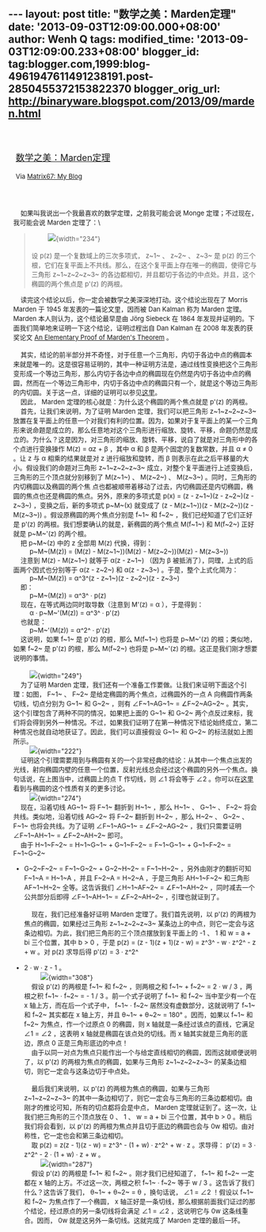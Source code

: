 --- layout: post title: "数学之美：Marden定理" date:
'2013-09-03T12:09:00.000+08:00' author: Wenh Q tags: modified\_time:
'2013-09-03T12:09:00.233+08:00' blogger\_id:
tag:blogger.com,1999:blog-4961947611491238191.post-2850455372153822370
blogger\_orig\_url: http://binaryware.blogspot.com/2013/09/marden.html
---
<div style="margin: 10px; padding: 5px;">

<div style="font-size: 18px;">

[\
数学之美：Marden定理](http://www.matrix67.com/blog/archives/5480)

</div>

<div style="font-size: 13px;">

Via [Matrix67: My Blog](http://www.matrix67.com/blog)

</div>

</div>

<div style="font-size: 13px; padding: 15px 0 10px 10px;">

    如果叫我说出一个我最喜欢的数学定理，之前我可能会说 Monge
定理；不过现在，我可能会说 Marden 定理了：\
>          ![](http://www.matrix67.com/blogimage_2013/201308311.png){width="234"}\
> \
> 设 p(z) 是一个复数域上的三次多项式， z~1~ 、 z~2~ 、 z~3~ 是 p(z)
> 的三个根，它们在复平面上不共线。那么，在这个复平面上存在唯一的椭圆，使得它与三角形
> z~1~z~2~z~3~
> 的各边都相切，并且都切于各边的中点处。并且，这个椭圆的两个焦点是 p'(z)
> 的两根。

    读完这个结论以后，你一定会被数学之美深深地打动。这个结论出现在了
Morris Marden 于 1945 年发表的一篇论文里，因而被 Dan Kalman 称为 Marden
定理。 Marden 本人则认为，这个结论最早是由 Jörg Siebeck 在 1864
年发现并证明的。下面我们简单地来证明一下这个结论，证明过程出自 Dan
Kalman 在 2008 年发表的获奖论文 [An Elementary Proof of Marden's
Theorem](http://www.maa.org/sites/default/files/pdf/upload_library/22/Ford/Kalman.pdf)
。\
\
    其实，结论的前半部分并不奇怪，对于任意一个三角形，内切于各边中点的椭圆本来就是唯一的。这是很容易证明的，其中一种证明方法是，通过线性变换把这个三角形变形成一个等边三角形，那么内切于各边中点的椭圆现在仍然是内切于各边中点的椭圆，然而在一个等边三角形中，内切于各边中点的椭圆只有一个，就是这个等边三角形的内切圆。关于这一点，详细的证明可以参见[这里](http://www.maa.org/external_archive/joma/Volume8/Kalman/MaxEllipse.html)。\
    因此， Marden 定理的核心就是：为什么这个椭圆的两个焦点就是 p'(z)
的两根。\
    首先，让我们来说明，为了证明 Marden 定理，我们可以把三角形
z~1~z~2~z~3~
放置在复平面上的任意一个对我们有利的位置。因为，如果对于复平面上的某一个三角形来说命题是成立的，那么任意地对这个三角形进行缩放、旋转、平移，命题仍然是成立的。为什么？这是因为，对三角形的缩放、旋转、平移，说白了就是对三角形中的各个点进行变换操作
M(z) = αz + β ，其中 α 和 β 是两个固定的复数常数，并且 α ≠ 0 。让 z 与 α
相乘的结果就是对 z 进行缩放和旋转，而 β
则表示在此之后平移量的大小。假设我们的命题对三角形 z~1~z~2~z~3~
成立，对整个复平面进行上述变换后，三角形的三个顶点就分别移到了 M(z~1~)
、 M(z~2~) 、 M(z~3~) 。同时，三角形的内切椭圆以及椭圆的两个焦
点也都被顺带着移动了过去，内切椭圆还是内切椭圆，椭圆的焦点也还是椭圆的焦点。另外，原来的多项式是
p(x) = (z - z~1~)(z - z~2~)(z - z~3~) ，变换之后，新的多项式 p~M~(x)
就变成了 (z - M(z~1~))(z - M(z~2~))(z - M(z~3~))
。假设原椭圆的两个焦点分别是 f~1~ 和 f~2~ ，我们已经知道了它们正好是
p'(z) 的两根。我们想要确认的就是，新椭圆的两个焦点 M(f~1~) 和 M(f~2~)
正好就是 p~M~'(z) 的两个根。\
    把 p~M~(z) 中的 z 全部用 M(z) 代换，得到：\
         p~M~(M(z)) = (M(z) - M(z~1~))(M(z) - M(z~2~))(M(z) - M(z~3~))\
    注意到 M(z) - M(z~1~) 就等于 α(z - z~1~) （因为 β
被抵消了），同理，上式的后面两个因式也分别等于 α(z - z~2~) 和 α(z -
z~3~) 。于是，整个上式化简为：\
         p~M~(M(z)) = α^3^(z - z~1~)(z - z~2~)(z - z~3~)\
    即：\
         p~M~(M(z)) = α^3^ · p(z)\
    现在，在等式两边同时取导数（注意到 M'(z) = α ），于是得到：\
         α · p~M~'(M(z)) = α^3^ · p'(z)\
    也就是：\
         p~M~'(M(z)) = α^2^ · p'(z)\
    这说明，如果 f~1~ 是 p'(z) 的根，那么 M(f~1~) 也将是 p~M~'(z)
的根；类似地，如果 f~2~ 是 p'(z) 的根，那么 M(f~2~) 也将是 p~M~'(z)
的根。这正是我们刚才想要说明的事情。\
\
         ![](http://www.matrix67.com/blogimage_2013/201308312.png){width="249"}\
    为了证明 Marden
定理，我们还有一个准备工作要做。让我们来证明下面这个引理：如图， F~1~ 、
F~2~ 是给定椭圆的两个焦点，过椭圆外的一点 A 向椭圆作两条切线，切点分别为
G~1~ 和 G~2~ ，则有 ∠F~1~AG~1~ = ∠F~2~AG~2~
。其实，这个引理包含了两种不同的情况，如果把上面的 G~1~ 和 G~2~
两个点反过来标，我们将会得到另外一种情况。不过，如果我们证明了在第一种情况下结论始终成立，第二种情况也就自动地获证了。因此，我们可以直接假设
G~1~ 和 G~2~ 的标法就如上图所示。\
         ![](http://www.matrix67.com/blogimage_2013/201308313.png){width="222"}\
    证明这个引理需要用到与椭圆有关的一个非常经典的结论：从其中一个焦点出发的光线，射向椭圆内壁的任意一个位置，反射光线总会经过这个椭圆的另外一个焦点。换句话说，在上图当中，过椭圆上的点
T 作切线，则 ∠1 将会等于 ∠2
。你可以在[这里](http://www.matrix67.com/blog/archives/470)看到与椭圆的这个性质有关的更多讨论。\
         ![](http://www.matrix67.com/blogimage_2013/201308314.png){width="274"}\
    现在，沿着切线 AG~1~ 将 F~1~ 翻折到 H~1~ ，那么 H~1~ 、 G~1~ 、 F~2~
将会共线。类似地，沿着切线 AG~2~ 将 F~2~ 翻折到 H~2~ ，那么 H~2~ 、 G~2~
、 F~1~ 也将会共线。为了证明 ∠F~1~AG~1~ = ∠F~2~AG~2~ ，我们只需要证明
∠F~1~AH~1~ = ∠F~2~AH~2~ 即可。\
    由于 H~1~F~2~ = H~1~G~1~ + G~1~F~2~ = F~1~G~1~ + G~1~F~2~ = F~1~G~2~
+ G~2~F~2~ = F~1~G~2~ + G~2~H~2~ = F~1~H~2~ ，另外由刚才的翻折可知 F~1~A
= H~1~A ，并且 F~2~A = H~2~A ，于是三角形 AH~1~F~2~ 和三角形 AF~1~H~2~
全等。这告诉我们 ∠H~1~AF~2~ = ∠F~1~AH~2~ ，同时减去一个公共部分后即得
∠F~1~AH~1~ = ∠F~2~AH~2~ ，引理也就证到了。\
\
    现在，我们已经准备好证明 Marden 定理了。我们首先说明，以 p'(z)
的两根为焦点的椭圆，如果经过三角形 z~1~z~2~z~3~
某条边上的中点，则它一定会与这条边相切。为此，我们把三角形的三个顶点摆放到复平面上的
-1 、 1 和 w = a + bi 三个位置，其中 b &gt; 0 ，于是 p(z) = (z - 1)(z +
1)(z - w) = z^3^ - w · z^2^ - z + w 。对 p(z) 求导后得 p'(z) = 3 · z^2^
- 2 · w · z - 1 。\
         ![](http://www.matrix67.com/blogimage_2013/201308315.png){width="308"}\
    假设 p'(z) 的两根是 f~1~ 和 f~2~ ，则两根之和 f~1~ + f~2~ = 2 · w /
3 ，两根之积 f~1~ · f~2~ = - 1 / 3 。前一个式子说明了 f~1~ 和 f~2~
当中至少有一个在 x 轴上方，而在后一个式子中， f~1~ · f~2~
居然没有虚数部分，这就说明了 f~1~ 和 f~2~ 其实都在 x 轴上方，并且 θ~1~ +
θ~2~ = 180° 。因而，如果以 f~1~ 和 f~2~ 为焦点，作一个过原点 0
的椭圆，则 x 轴就是一条经过该点的直线，它满足 ∠1 = ∠2 ，这表明 x
轴就是椭圆在该点处的切线。而 x 轴其实就是三角形的底边，原点 0
正是三角形底边的中点！\
    由于以同一对点为焦点只能作出一个与给定直线相切的椭圆，因而这就顺便说明了，以
p'(z) 的两根为焦点的椭圆，如果与三角形 z~1~z~2~z~3~
的某条边相切，则它一定会与这条边切于中点处。\
\
    最后我们来说明，以 p'(z) 的两根为焦点的椭圆，如果与三角形
z~1~z~2~z~3~
的其中一条边相切了，则它一定会与三角形的三条边都相切。由刚才的推论可知，所有的切点都将会是中点，
Marden 定理就证到了。这一次，让我们把三角形的三个顶点放在 0 、 1 、 w =
a + bi 三个位置，其中 b &gt; 0 。稍后我们将会看到，以 p'(z)
的两根为焦点并且切于底边的椭圆也会与 0w
相切。由对称性，它一定也会和第三条边相切。\
    取 p(z) = z(z - 1)(z - w) = z^3^ - (1 + w) · z^2^ + w · z 。求导得：
p'(z) = 3 · z^2^ - 2 · (1 + w) · z + w 。\
         ![](http://www.matrix67.com/blogimage_2013/201308316.png){width="287"}\
    假设 p'(z) 的两根是 f~1~ 和 f~2~ 。刚才我们已经知道了， f~1~ 和 f~2~
一定都在 x 轴的上方。不过这一次，两根之积 f~1~ · f~2~ 等于 w / 3
。这告诉了我们什么？这告诉了我们， θ~1~ + θ~2~ = θ ，换句话说， ∠1 = ∠2
！假设以 f~1~ 和 f~2~ 为焦点作了一个椭圆， x
轴正好是一条切线，那么根据前面我们证过的那个结论，经过原点的另一条切线将会满足
∠1 = ∠2 ，这说明它与 0w 这条线重合。因而， 0w
就是这另外一条切线。这就完成了 Marden 定理的最后一环。

</div>
